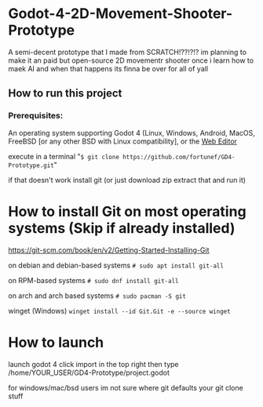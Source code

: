 # Godot-4-2D-Movement-Shooter-Prototype
A semi-decent prototype that I made from SCRATCH!??!?!?
im planning to make it an paid but open-source 2D movementr shooter once i learn how to maek AI and when that happens its finna be over for all of yall

## How to run this project

### Prerequisites:
An operating system supporting Godot 4 (Linux, Windows, Android, MacOS, FreeBSD [or any other BSD with Linux compatibility], or the [Web Editor](https://editor.godotengine.org/releases/latest/)

execute in a terminal "`$ git clone https://github.com/fortunef/GD4-Prototype.git`"

if that doesn't work install git (or just download zip extract that and run it)

# How to install Git on most operating systems (Skip if already installed)

https://git-scm.com/book/en/v2/Getting-Started-Installing-Git

on debian and debian-based systems
`# sudo apt install git-all`

on RPM-based systems
`# sudo dnf install git-all`

on arch and arch based systems
`# sudo pacman -S git`

winget (Windows)
`winget install --id Git.Git -e --source winget`

# How to launch

launch godot 4 click import in the top right then type /home/YOUR_USER/GD4-Prototype/project.godot

for windows/mac/bsd users im not sure where git defaults your git clone stuff
